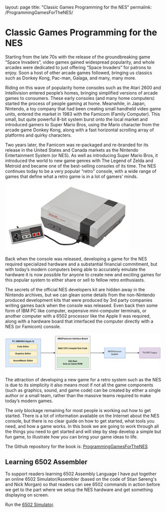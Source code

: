 layout: page
title: "Classic Games Programming for the NES"
permalink: /ProgrammingGamesForTheNES/

# Classic Games Programming for the NES
Starting from the late 70s with the release of the groundbreaking game “Space Invaders”, video games gained widespread popularity, and whole arcades were dedicated to just offering “Space Invaders” for patrons to enjoy.  Soon a host of other arcade games followed, bringing us classics such as Donkey Kong, Pac-man, Galaga, and many, many more.

Riding on this wave of popularity home consoles such as the Atari 2600 and Intellivision entered people’s homes, bringing simplified versions of arcade games to consumers. These early consoles (and many home computers) started the process of people gaming at home.  Meanwhile, in Japan, Nintendo, a toy company that had been creating small handheld video game units, entered the market in 1983 with the Famicom (Family Computer).  This small, but quite powerful 8-bit system burst onto the local market and introduced gamers to Super Mario Bros, using the Mario character from the arcade game Donkey Kong, along with a fast horizontal scrolling array of platforms and quirky characters. 

Two years later, the Famicom was re-packaged and re-branded for its release in the United States and Canada markets as the Nintendo Entertainment System (or NES).  As well as introducing Super Mario Bros, it introduced the world to new game genres with The Legend of Zelda and Metroid and became one of the best-selling consoles of its time.  The NES continues today to be a very popular “retro” console, with a wide range of games that define what a retro game is in a lot of gamers’ minds. 

<img alt="NES Console Set" src="/assets/images/NES-Console-Set.jpg" style="width:400px" />

Back when the console was released, developing a game for the NES required specialized hardware and a substantial financial commitment, but with today’s modern computers being able to accurately emulate the hardware it is now possible for anyone to create new and exciting games for this popular system to either share or sell to fellow retro enthusiasts.

The secrets of the official NES developers kit are hidden away in the Nintendo archives, but we can glean some details from the non-Nintendo produced development kits that were produced by 3rd party companies writing games back when the console was released.  Even back then some form of IBM PC like computer, expensive mini-computer terminals, or another computer with a 6502 processor like the Apple II was required, along with a hardware board that interfaced the computer directly with a NES (or Famicom) console.

<img alt="Legacy Game Development" src="/assets/images/LegacyGameDevelopment.png" style="width:800px" />

The attraction of developing a new game for a retro system such as the NES is due to its simplicity it also means most if not all the game components (such as graphics, sound, and game code) can be created by either a single author or a small team, rather than the massive teams required to make today’s modern games.

The only blockage remaining for most people is working out how to get started.  There is a lot of information available on the Internet about the NES console, but there is no clear guide on how to get started, what tools you need, and how a game works.  In this book we are going to work through all the things you need to get started and will step by step develop a simple but fun game, to illustrate how you can bring your game ideas to life.

The Github repository for the book is:
[ProgrammingGamesForTheNES](https://github.com/tony-cruise/ProgrammingGamesForTheNES)

## Learning 6502 Assembler
To support readers learning 6502 Assembly Language I have put together an online 6502 Simulator/Assembler (based on the code of Stian Søreng's and Nick Morgan) so that readers can see 6502 commands in action before we get to the part where we setup the NES hardware and get something displaying on screen.

Run the [6502 Simulator](/6502Simulator.html).

